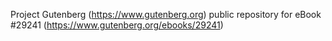 Project Gutenberg (https://www.gutenberg.org) public repository for eBook #29241 (https://www.gutenberg.org/ebooks/29241)
